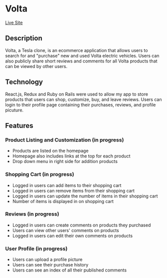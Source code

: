 # Volta

[Live Site](https://sandoval-volta.herokuapp.com/#/)

## Description
Volta, a Tesla clone, is an ecommerce application that allows users to search for and "purchase" new and used Volta electric vehicles. Users can also publicly share short reviews and comments for all Volta products that can be viewed by other users.

## Technology
React.js, Redux and Ruby on Rails were used to allow my app to store products that users can shop, customize, buy, and leave reviews. Users can login to their profile page containing their purchases, reviews, and profile picuture.

## Features
### Product Listing and Customization (in progress)
* Products are listed on the homepage
* Homepage also includes links at the top for each product
* Drop down menu in right side for addition products

### Shopping Cart (in progress)
* Logged in users can add items to their shopping cart
* Logged in users can remove items from their shopping cart
* Logged in users can update the number of items in their shopping cart
* Number of items is displayed in on shopping cart

### Reviews (in progress)
* Logged in users can create comments on products they purchased
* Users can view other users' comments on products
* Logged in users can edit their own comments on products

### User Profile (in progress)
* Users can upload a profile picture
* Users can see their purchase history
* Users can see an index of all their published comments





